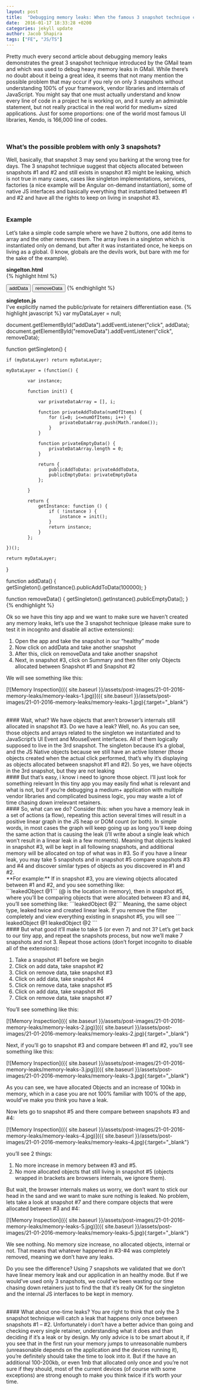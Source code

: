 ```yaml
---
layout: post
title:  "Debugging memory leaks: When the famous 3 snapshot technique can cost you days of development"
date:  2016-01-17 18:33:28 +0200
categories: jekyll update
author: Jacob Shapira
tags: ["FE", "JS/TS"]
---
```


Pretty much every second article about debugging memory leaks demonstrates the great 3 snapshot technique introduced by the GMail team and which was used to
debug heavy memory leaks in GMail. While there’s no doubt about it being a great idea,
it seems that not many mention the possible problem that may occur if you rely on only 3 snapshots without understanding 100% of your framework,
vendor libraries and internals of JavaScript. You might say that one must actually understand and know every line of code in a project he is working on,
and it surely an admirable statement, but not really practical in the real world for medium+ sized applications.
Just for some proportions: one of the world most famous UI libraries, Kendo, is 166,000 line of codes. 

<br/>

### What’s the possible problem with only 3 snapshots?
Well, basically, that snapshot 3 may send you barking at the wrong tree for days. The 3 snapshot technique suggest that objects allocated between snapshots #1 and #2 and still exists in snapshot #3 might be leaking, which is not true in many cases, cases like singleton implementations, services, factories (a nice example will be Angular on-demand instantiation), some of native JS interfaces and basically everything that instantiated between #1 and #2 and have all the rights to keep on living in snapshot #3.
<br/><br/>
### Example
Let’s take a simple code sample where we have 2 buttons, one add items to array and the other removes them. The array lives in a singleton which is instantiated only on demand, but after it was instantiated once, he keeps on living as a global. (I know, globals are the devils work, but bare with me for the sake of the example).



**singelton.html**  
{% highlight html %}
<!DOCTYPE html>
<head>
    <title>Memory Test</title>
</head>
<body>
    <button id="addData">addData</button>
    <button id="removeData">removeData</button>
    <script src="singleton.js"></script>
</body>
</html>
{% endhighlight %}



**singleton.js**  
I've explicitly named the public/private for retainers differentiation ease.
{% highlight javascript %}
var myDataLayer = null;
 
document.getElementById("addData").addEventListener("click", addData);
document.getElementById("removeData").addEventListener("click", removeData);
 
function getSingleton() {
 
    if (myDataLayer) return myDataLayer;
 
    myDataLayer = (function() {
 
            var instance;
 
            function init() {
 
                var privateDataArray = [], i;
 
                function privateAddToData(numOfItems) {
                    for (i=0; i<=numOfItems; i++) {
                        privateDataArray.push(Math.random());
                    }
                }
 
                function privateEmptyData() {
                    privateDataArray.length = 0;
                }
 
                return {
                    publicAddToData: privateAddToData,
                    publicEmptyData: privateEmptyData
                };
 
            }
 
            return {
                getInstance: function () {
                    if ( !instance ) {
                        instance = init();
                    }
                    return instance;
                }
            };
 
    })();
 
    return myDataLayer;
}
 
function addData() {
    getSingleton().getInstance().publicAddToData(100000);
}
 
function removeData() {
    getSingleton().getInstance().publicEmptyData();
}
{% endhighlight %}


Ok so we have this tiny app and we want to make sure we haven’t created any memory leaks, let’s use the 3 snapshot technique (please make sure to test it in incognito and disable all active extensions):



1. Open the app and take the snapshot in our “healthy” mode
2. Now click on addData and take another snapshot
3. After this, click on removeData and take another snapshot
4. Next, in snapshot #3, click on Summary and then filter only Objects allocated between Snapshot #1 and Snapshot #2

We will see something like this:   
   

[![Memory Inspection]({{ site.baseurl }}/assets/post-images/21-01-2016-memory-leaks/memory-leaks-1.jpg)]({{ site.baseurl }}/assets/post-images/21-01-2016-memory-leaks/memory-leaks-1.jpg){:target="_blank"}

<br/>
#### Wait, what? We have objects that aren’t browser’s internals still allocated in snapshot #3. Do we have a leak?
Well, no. As you can see, those objects and arrays related to the singleton we instantiated and to JavaScript’s UI Event and MouseEvent interfaces. All of them logically supposed to live in the 3rd snapshot. The singleton because it’s a global, and the JS Native objects because we still have an active listener (those objects created when the actual click performed, that’s why it’s displaying as objects allocated between snapshot #1 and #2). So yes, we have objects in the 3rd snapshot, but they are not leaking

<br/>
#### But that’s easy, i know i need to ignore those object. I’ll just look for something relevant
In this tiny app you may easily find what is relevant and what is not, but if you’re debugging a medium+ application with multiple vendor libraries and complicated business logic, you may waste a lot of time chasing down irrelevant retainers. 

<br/>
#### So, what can we do?
Consider this: when you have a memory leak in a set of actions (a flow), repeating this action several times will result in a positive linear graph in the JS heap or DOM count (or both). In simple words, in most cases the graph will keep going up as long you’ll keep doing the same action that is causing the leak (i’ll write about a single leak which won’t result in a linear leak in a few moments). Meaning that objects leaked in snapshot #3, will be kept in all following snapshots, and additional memory will be allocated on top of what was in #3. So if you have a linear leak, you may take 5 snapshots and in snapshot #5 compare snapshots #3 and #4 and discover similar types of objects as you discovered in #1 and #2. 
  
<br/>
**For example:**  
If in snapshot #3, you are viewing objects allocated between #1 and #2, and you see something like:<br/>
```leakedObject @1```  
(@ is the location in memory),
then in snapshot #5, where you’ll be comparing objects that were allocated between #3 and #4, you’ll see something like:  
```leakedObject @2```  
Meaning, the same object type, leaked twice and created linear leak. If you remove the filter completely and view everything existing in snapshot #5, you will see
```
leakedObject @1
leakedObject @2
```

<br/>
#### But what good it’ll make to take 5 (or even 7) and not 3?
Let’s get back to our tiny app, and repeat the snapshots process, but now we’ll make 7 snapshots and not 3. Repeat those actions (don’t forget incognito to disable all of the extensions):
  
1. Take a snapshot #1 before we begin
2. Click on add data, take snapshot #2
3. Click on remove data, take snapshot #3
4. Click on add data, take snapshot #4
5. Click on remove data, take snapshot #5
6. Click on add data, take snapshot #6
7. Click on remove data, take snapshot #7
  
You’ll see something like this:  

[![Memory Inspection]({{ site.baseurl }}/assets/post-images/21-01-2016-memory-leaks/memory-leaks-2.jpg)]({{ site.baseurl }}/assets/post-images/21-01-2016-memory-leaks/memory-leaks-2.jpg){:target="_blank"}
  
Next, if you’ll go to snapshot #3 and compare between #1 and #2, you’ll see something like this:  

[![Memory Inspection]({{ site.baseurl }}/assets/post-images/21-01-2016-memory-leaks/memory-leaks-3.jpg)]({{ site.baseurl }}/assets/post-images/21-01-2016-memory-leaks/memory-leaks-3.jpg){:target="_blank"}

As you can see, we have allocated Objects and an increase of 100kb in memory, which in a case you are not 100% familiar with 100% of the app, would’ve make you think you have a leak. 
  
Now lets go to snapshot #5 and there compare between snapshots #3 and #4:  

[![Memory Inspection]({{ site.baseurl }}/assets/post-images/21-01-2016-memory-leaks/memory-leaks-4.jpg)]({{ site.baseurl }}/assets/post-images/21-01-2016-memory-leaks/memory-leaks-4.jpg){:target="_blank"}

you’ll see 2 things:  
1. No more increase in memory between #3 and #5.  
2. No more allocated objects that still living in snapshot #5 (objects wrapped in brackets are browsers internals, we ignore them).

But wait, the browser internals makes us worry, we don’t want to stick our head in the sand and we want to make sure nothing is leaked. No problem, lets take a look at snapshot #7 and there compare objects that were allocated between #3 and #4:  

[![Memory Inspection]({{ site.baseurl }}/assets/post-images/21-01-2016-memory-leaks/memory-leaks-5.jpg)]({{ site.baseurl }}/assets/post-images/21-01-2016-memory-leaks/memory-leaks-5.jpg){:target="_blank"}

We see nothing. No memory size increase, no allocated objects, internal or not. That means that whatever happened in #3-#4 was completely removed, meaning we don’t have any leaks.

Do you see the difference? Using 7 snapshots we validated that we don’t have linear memory leak and our application in an healthy mode. But if we would’ve used only 3 snapshots, we could’ve been wasting our time chasing down retainers just to find the that it’s really OK for the singleton and the internal JS interfaces to be kept in memory.

<br/>
#### What about one-time leaks?
You are right to think that only the 3 snapshot technique will catch a leak that happens only once between snapshots #1 – #2. Unfortunately i don’t have a better advice than going and checking every single retainer, understanding what it does and than deciding if it’s a leak or by design. My only advice is to be smart about it, if you see that in the first run your memory jumps to unreasonable numbers (unreasonable depends on the application and the devices running it), you’re definitely should take the time to look into it. But if the have an additional 100-200kb, or even 1mb that allocated only once and you’re not sure if they should, most of the current devices (of course with some exceptions) are strong enough to make you think twice if it’s worth your time.
